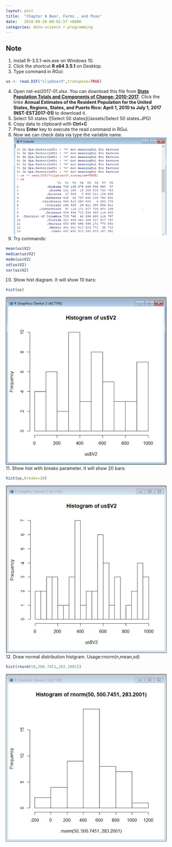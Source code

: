 ```yaml
---
layout: post
title:  "Chapter 6 Beer, Farms , and Peas"
date:   2018-09-28 00:01:57 +0800
categories: data-science r-programming
---
```

## Note
1. Install R-3.5.1-win.exe on Windows 10.
2. Click the shortcut **R x64 3.5.1** on Desktop.
3. Type command in RGui:  
```R
us <- read.DIF("clipboard",transpose=TRUE)
```
4. Open nst-est2017-01.xlsx. You can download this file from **[State Population Totals and Components of Change: 2010-2017](https://www.census.gov/data/tables/2017/demo/popest/state-total.html#par_textimage_1574439295)**. Click the linke **Annual Estimates of the Resident Population for the United States, Regions, States, and Puerto Rico: April 1, 2010 to July 1, 2017 (NST-EST2017-01)** to download it.
5. Select 50 states
![Select 50 states](/assets/Select 50 states.JPG)
6. Copy data to clipboard with **Ctrl+C**
7. Press **Enter** key to execute the read command in RGui.
8. Now we can check data via type the variable name.
![r-console-check-50states](/assets/r-console-check-50states.JPG)
9. Try commands:
```R
mean(us$V2)
median(us$V2)
mode(us$V2)
sd(us$V2)
var(us$V2)
```
10. Show hist diagram. It will show 10 bars:
```R
hist(us)
```
![hist](/assets/hist.JPG)
11. Show hist with breaks parameter. It will show 20 bars:
```R
hist(us,breaks=20)
```
![hist-breaks](/assets/hist-breaks.JPG)
12. Draw normal distribution histgram. Usage:rnorm(n,mean,sd)
```R
hist(rnorm(50,500.7451,283.2001))
```
![hist-rnorm](/assets/hist-rnorm.JPG)

